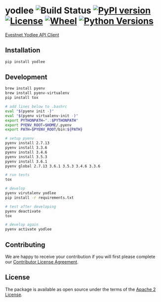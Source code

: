 # yodlee ![Build Status](https://travis.cogolo.net/opensource/yodlee.svg?token=t2d4sthPxRMfxMqxUJAy) [![PyPI version](https://img.shields.io/pypi/v/yodlee.svg)](https://pypi.python.org/pypi/yodlee) [![License](https://img.shields.io/pypi/l/yodlee.svg)](https://pypi.python.org/pypi/yodlee) [![Wheel](https://img.shields.io/pypi/wheel/yodlee.svg)](https://pypi.python.org/pypi/yodlee) [![Python Versions](https://img.shields.io/pypi/pyversions/yodlee.svg)](https://pypi.python.org/pypi/yodlee)
[Evestnet Yodlee API Client](https://developer.yodlee.com/apidocs/index.php)

## Installation

```bash
pip install yodlee
```

## Development

```bash
brew install pyenv
brew install pyenv-virtualenv
pip install tox

# add lines below to .bashrc
eval "$(pyenv init -)"
eval "$(pyenv virtualenv-init -)"
export PYTHONPATH=".:$PYTHONPATH"
export PYENV_ROOT=$HOME/.pyenv
export PATH=$PYENV_ROOT/bin:${PATH}

# setup pyenv
pyenv install 2.7.13
pyenv install 3.3.6
pyenv install 3.4.6
pyenv install 3.5.3
pyenv install 3.6.1
pyenv global 2.7.13 3.6.1 3.5.3 3.4.6 3.3.6

# run tests
tox

# develop
pyenv virutalenv yodlee
pip install -r requirements.txt

# test after developing
pyenv deactivate
tox

# develop again
pyenv activate yodlee
```

## Contributing

We are happy to receive your contribution if you will first please complete our [Contributor License Agreement](https://github.com/cogolabs/about/CLA.pdf).

## License

The package is available as open source under the terms of the [Apache 2 License](LICENSE.txt).
